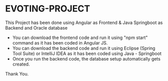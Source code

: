 # EVOTING-PROJECT
This Project has been done using Angular as Frontend &amp; Java Springboot as Backend and Oracle database

- You can download the frontend code and run it using "npm start" command as it has been coded in Angular JS.
- You can download the backend code and run it using Eclipse (Spring Tool Suite)  or IntelliJ IDEA as it has been coded using Java - Springboot
- Once you run the backend code, the database setup automatically gets created.

Thank You. 
